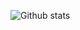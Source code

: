 ![Github stats](https://github-readme-stats.vercel.app/api?username=legende11&theme=highcontrast&show_icons=true&count_private=true)
